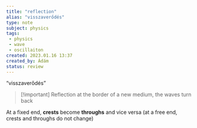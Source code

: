 ```yaml
---
title: "reflection"
alias: "visszaverődés"
type: note
subject: physics
tags:
 - physics
 - wave
 - oscillaiton
created: 2023.01.16 13:37
created_by: Ádám
status: review  
---
```

“visszaverődés”

>[!important] Reflection 
>at the border of a new medium, the waves turn back

At a fixed end, **crests** become **throughs** and vice versa
(at a free end, crests and throughs do not change)

